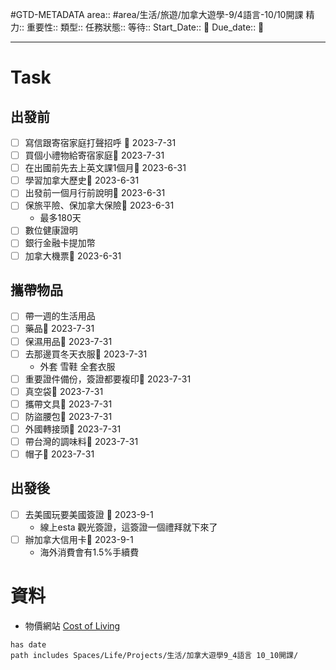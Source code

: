 #GTD-METADATA 
area:: #area/生活/旅遊/加拿大遊學-9/4語言-10/10開課
精力:: 
重要性::
類型:: 
任務狀態:: 
等待::
Start_Date:: 🛫
Due_date:: 📅

--- 
# Task
## 出發前
- [ ] 寫信跟寄宿家庭打聲招呼 🛫 2023-7-31 
- [ ] 買個小禮物給寄宿家庭🛫 2023-7-31 
- [ ] 在出國前先去上英文課1個月🛫 2023-6-31 
- [ ] 學習加拿大歷史🛫 2023-6-31 
- [ ] 出發前一個月行前說明🛫 2023-6-31 
- [ ] 保旅平險、保加拿大保險🛫 2023-6-31 
	- 最多180天
- [ ] 數位健康證明
- [ ] 銀行金融卡提加幣
- [ ] 加拿大機票🛫 2023-6-31 

## 攜帶物品
- [ ] 帶一週的生活用品
- [ ] 藥品🛫 2023-7-31 
- [ ] 保濕用品🛫 2023-7-31 
- [ ] 去那邊買冬天衣服🛫 2023-7-31 
	- 外套 雪鞋 全套衣服
- [ ] 重要證件備份，簽證都要複印🛫 2023-7-31 
- [ ] 真空袋🛫 2023-7-31 
- [ ] 攜帶文具🛫 2023-7-31 
- [ ] 防盜腰包🛫 2023-7-31 
- [ ] 外國轉接頭🛫 2023-7-31 
- [ ] 帶台灣的調味料🛫 2023-7-31 
- [ ] 帽子🛫 2023-7-31 

## 出發後
- [ ] 去美國玩要美國簽證 🛫 2023-9-1 
	- 線上esta 觀光簽證，這簽證一個禮拜就下來了
- [ ] 辦加拿大信用卡🛫 2023-9-1 
	- 海外消費會有1.5%手續費

# 資料
- 物價網站 [Cost of Living](https://www.numbeo.com/cost-of-living/)
```tasks
has date
path includes Spaces/Life/Projects/生活/加拿大遊學9_4語言 10_10開課/
```